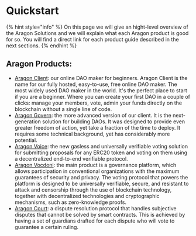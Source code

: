 # Quickstart

{% hint style="info" %}
On this page we will give an hight-level overview of the Aragon Solutions and we will explain what each Aragon product is good for so. You will find a direct link for each product guide described in the next sections.
{% endhint %}

## Aragon Products:

* [Aragon Client](aragon-client/): our online DAO maker for beginners. Aragon Client is the name for our fully hosted, easy-to-use, free online DAO maker. The most widely used DAO maker in the world. It's the perfect place to start if you are a beginner. Where you can create your first DAO in a couple of clicks: manage your members, vote, admin your funds directly on the blockchain without a single line of code.
* [Aragon Govern](aragon-govern/): the more advanced version of our client. It is the next-generation solution for building DAOs. It was designed to provide even greater freedom of action, yet take a fraction of the time to deploy. It requires some technical background, yet has considerably more potential.&#x20;
* [Aragon Voice](aragon-voice/): the new gasless and universally verifiable voting solution for submitting proposals for any ERC20 token and voting on them using a decentralized end-to-end verifiable protocol.
* [Aragon Vocdoni](aragon-vocdoni/): the main product is a governance platform, which allows participation in conventional organizations with the maximum guarantees of security and privacy. The voting protocol that powers the platform is designed to be universally verifiable, secure, and resistant to attack and censorship through the use of blockchain technology, together with decentralized technologies and cryptographic mechanisms, such as zero-knowledge proofs.
* [Aragon Court](aragon-court/): a dispute resolution protocol that handles subjective disputes that cannot be solved by smart contracts. This is achieved by having a set of guardians drafted for each dispute who will vote to guarantee a certain ruling.





